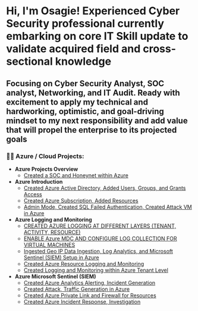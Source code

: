 <h1>Hi, I'm Osagie! Experienced Cyber Security professional currently embarking on core IT Skill update to validate acquired field and cross-sectional knowledge<br/>

<h2>Focusing on Cyber Security Analyst, SOC analyst, Networking, and IT Audit. Ready with excitement to apply my technical and hardworking, optimistic, and goal-driving mindset to my next responsibility and add value that will propel the enterprise to its projected goals</h2>
<h3>👨‍💻 Azure / Cloud Projects:</h3>

- <b>Azure Projects Overview</b>
  - [Created a SOC and Honeynet within Azure](https://github.com/Osagieoshodi/Azure-Honeynet-SOC)
- <b>Azure Introduction</b>
  - [Created Azure Active Directory, Added Users, Groups, and Grants Access](https://github.com/Osagieoshodi/Configure-Observe-Tenant-Level-Global-Reader)
  - [Created Azure Subscription, Added Resources](https://github.com/Osagieoshodi/CREATED-AZURE-ACCOUNT-VIRTUAL-MACHINE-SQL-SERVER)
  - [Admin Mode, Created SQL Failed Authentication, Created Attack VM in Azure ](https://github.com/Osagieoshodi/Admin-Mode-Acted-as-theAdmin)
- <b>Azure Logging and Monitoring</b>
  - [CREATED AZURE LOGGING AT DIFFERENT LAYERS (TENANT, ACTIVITY, RESOURCE)](https://github.com/Osagieoshodi/Azure-Honeynet-SOC)
  - [ENABLE Azure MDC AND CONFIGURE LOG COLLECTION FOR VIRTUAL MACHINES](https://github.com/Osagieoshodi/Azure-Honeynet-SOC)
  - [Ingested Geo IP Data Ingestion, Log Analytics, and Microsoft Sentinel (SIEM) Setup in Azure](https://github.com/Osagieoshodi/Azure-Honeynet-SOC)
  - [Created Azure Resource Logging and Monitoring](https://github.com/Osagieoshodi/Azure-Honeynet-SOC)
  - [Created Logging and Monitoring within Azure Tenant Level](https://github.com/Osagieoshodi/Azure-Honeynet-SOC)
 - <b>Azure Microsoft Sentinel (SIEM)</b>
   - [Created Azure Analytics Alerting, Incident Generation](https://github.com/Osagieoshodi/Azure-Honeynet-SOC)
   - [Created Attack, Traffic Generation in Azure](https://github.com/Osagieoshodi/Azure-Honeynet-SOC)
   - [Created Azure Private Link and Firewall for Resources](https://github.com/Osagieoshodi/Azure-Honeynet-SOC)
   - [Created Azure Incident Response, Investigation](https://github.com/Osagieoshodi/Azure-Honeynet-SOC)
   
